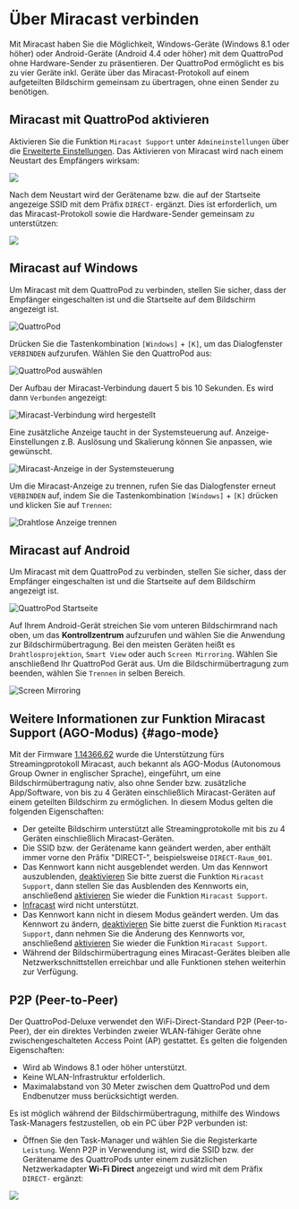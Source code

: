 # Über Miracast verbinden

Mit Miracast haben Sie die Möglichkeit, Windows-Geräte (Windows 8.1 oder höher) oder Android-Geräte (Android 4.4 oder höher) mit dem QuattroPod ohne Hardware-Sender zu präsentieren. Der QuattroPod ermöglicht es bis zu vier Geräte inkl. Geräte über das Miracast-Protokoll auf einem aufgeteilten Bildschirm gemeinsam zu übertragen, ohne einen Sender zu benötigen.

## Miracast mit QuattroPod aktivieren

Aktivieren Sie die Funktion `Miracast Support` unter `Admineinstellungen` über die [Erweiterte Einstellungen](adv.settings.md#Miracast). Das Aktivieren von Miracast wird nach einem Neustart des Empfängers wirksam:

![](/assets/img/Miracast.png)

Nach dem Neustart wird der Gerätename bzw. die auf der Startseite angezeige SSID mit dem Präfix `DIRECT-` ergänzt. Dies ist erforderlich, um das Miracast-Protokoll sowie die Hardware-Sender gemeinsam zu unterstützen:

![](/assets/img/direct_prefix.png)

## Miracast auf Windows

Um Miracast mit dem QuattroPod zu verbinden, stellen Sie sicher, dass der Empfänger eingeschalten ist und die Startseite auf dem Bildschirm angezeigt ist.

![QuattroPod](/assets/img/quattropod.landingpage.direct.png)

Drücken Sie die Tastenkombination `[Windows]` + `[K]`, um das Dialogfenster `VERBINDEN` aufzurufen. Wählen Sie den QuattroPod aus:

![QuattroPod auswählen](/assets/img/QP-Windows_Miracast_Select_Device.png)

Der Aufbau der Miracast-Verbindung dauert 5 bis 10 Sekunden. Es wird dann `Verbunden` angezeigt:

![Miracast-Verbindung wird hergestellt](/assets/img/QP-Windows_Miracast_connected.png)

Eine zusätzliche Anzeige taucht in der Systemsteuerung auf. Anzeige-Einstellungen z.B. Auslösung und Skalierung können Sie anpassen, wie gewünscht.

![Miracast-Anzeige in der Systemsteuerung](/assets/img/Miracast_Display.jpg)

Um die Miracast-Anzeige zu trennen, rufen Sie das Dialogfenster erneut `VERBINDEN` auf, indem Sie die Tastenkombination `[Windows]` + `[K]` drücken und klicken Sie auf `Trennen`:

![Drahtlose Anzeige trennen](/assets/img/QP-Windows_Miracast_Disconnect.png)

## Miracast auf Android

Um Miracast mit dem QuattroPod zu verbinden, stellen Sie sicher, dass der Empfänger eingeschalten ist und die Startseite auf dem Bildschirm angezeigt ist.

![QuattroPod Startseite](/assets/img/quattropod.landingpage.direct.png)

Auf Ihrem Android-Gerät streichen Sie vom unteren Bildschirmrand nach oben, um das **Kontrollzentrum** aufzurufen und wählen Sie die Anwendung zur Bildschirmübertragung. Bei den meisten Geräten heißt es `Drahtlosprojektion`, `Smart View` oder auch `Screen Mirroring`. Wählen Sie anschließend Ihr QuattroPod Gerät aus. Um die Bildschirmübertragung zum beenden, wählen Sie `Trennen` in selben Bereich.

![Screen Mirroring](/assets/img/miracast.android.png)

## Weitere Informationen zur Funktion Miracast Support (AGO-Modus) {#ago-mode}

Mit der Firmware [1.14366.62](whatsnew.md#20220111-11436662) wurde die Unterstützung fürs Streamingprotokoll Miracast, auch bekannt als AGO-Modus (Autonomous Group Owner in englischer Sprache), eingeführt, um eine Bildschirmübertragung nativ, also ohne Sender bzw. zusätzliche App/Software, von bis zu 4 Geräten einschließlich Miracast-Geräten auf einem geteilten Bildschirm zu ermöglichen. In diesem Modus gelten die folgenden Eigenschaften:

* Der geteilte Bildschirm unterstützt alle Streamingprotokolle mit bis zu 4 Geräten einschließlich Miracast-Geräten. 
* Die SSID bzw. der Gerätename kann geändert werden, aber enthält immer vorne den Präfix "DIRECT-", beispielsweise `DIRECT-Raum_001`. 
* Das Kennwort kann nicht ausgeblendet werden. Um das Kennwort auszublenden, [deaktivieren](adv.settings.md#Miracast) Sie bitte zuerst die Funktion `Miracast Support`, dann stellen Sie das Ausblenden des Kennworts ein, anschließend [aktivieren](adv.settings.md#Miracast) Sie wieder die Funktion `Miracast Support`.
* [Infracast](https://docs.microsoft.com/de-de/surface-hub/miracast-over-infrastructure) wird nicht unterstützt.
* Das Kennwort kann nicht in diesem Modus geändert werden. Um das Kennwort zu ändern, [deaktivieren](adv.settings.md#Miracast) Sie bitte zuerst die Funktion `Miracast Support`, dann nehmen Sie die Änderung des Kennworts vor, anschließend [aktivieren](adv.settings.md#Miracast) Sie wieder die Funktion `Miracast Support`.
* Während der Bildschirmübertragung eines Miracast-Gerätes bleiben alle Netzwerkschnittstellen erreichbar und alle Funktionen stehen weiterhin zur Verfügung.

## P2P (Peer-to-Peer)

Der QuattroPod-Deluxe verwendet den WiFi-Direct-Standard P2P (Peer-to-Peer), der ein direktes Verbinden zweier WLAN-fähiger Geräte ohne zwischengeschalteten Access Point (AP) gestattet. Es gelten die folgenden Eigenschaften:

* Wird ab Windows 8.1 oder höher unterstützt.
* Keine WLAN-Infrastruktur erfolderlich.
* Maximalabstand von 30 Meter zwischen dem QuattroPod und dem Endbenutzer muss berücksichtigt werden.

Es ist möglich während der Bildschirmübertragung, mithilfe des Windows Task-Managers festzustellen, ob ein PC über P2P verbunden ist: 

* Öffnen Sie den Task-Manager und wählen Sie die Registerkarte `Leistung`. Wenn P2P in Verwendung ist, wird die SSID bzw. der Gerätename des QuattroPods unter einem zusätzlichen Netzwerkadapter **Wi-Fi Direct** angezeigt und wird mit dem Präfix `DIRECT-` ergänzt:

![](/assets/img/p2p_direct_quattropod.png)